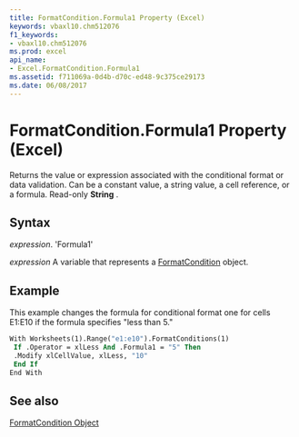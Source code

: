 ```yaml
---
title: FormatCondition.Formula1 Property (Excel)
keywords: vbaxl10.chm512076
f1_keywords:
- vbaxl10.chm512076
ms.prod: excel
api_name:
- Excel.FormatCondition.Formula1
ms.assetid: f711069a-0d4b-d70c-ed48-9c375ce29173
ms.date: 06/08/2017
---
```



# FormatCondition.Formula1 Property (Excel)

Returns the value or expression associated with the conditional format or data validation. Can be a constant value, a string value, a cell reference, or a formula. Read-only  **String** .


## Syntax

 _expression_. 'Formula1'

 _expression_ A variable that represents a [FormatCondition](./Excel.FormatCondition.md) object.


## Example

This example changes the formula for conditional format one for cells E1:E10 if the formula specifies "less than 5."


```vb
With Worksheets(1).Range("e1:e10").FormatConditions(1) 
 If .Operator = xlLess And .Formula1 = "5" Then 
 .Modify xlCellValue, xlLess, "10" 
 End If 
End With
```


## See also


[FormatCondition Object](Excel.FormatCondition.md)

